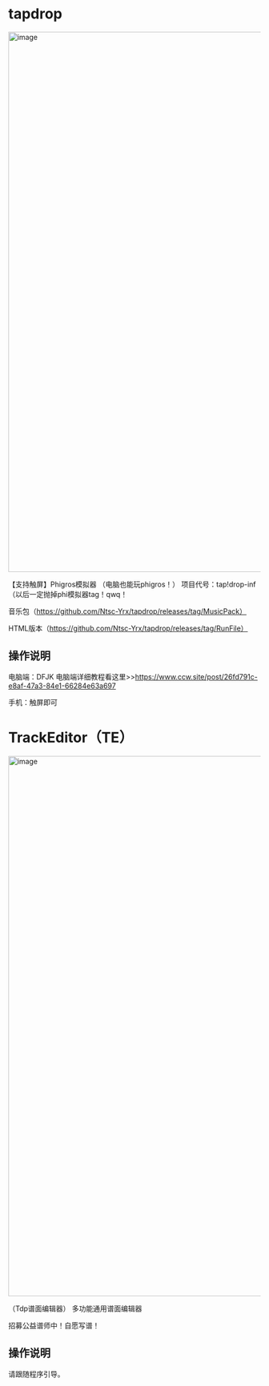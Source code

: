 # tapdrop

<img width="1080" alt="image" src="https://user-images.githubusercontent.com/88816192/213870186-2fc11a0a-5a83-4f26-9e5a-214d3d9f5896.png">

【支持触屏】Phigros模拟器 （电脑也能玩phigros！）
项目代号：tap!drop-inf
（以后一定抛掉phi模拟器tag！qwq！

音乐包（https://github.com/Ntsc-Yrx/tapdrop/releases/tag/MusicPack）

HTML版本（https://github.com/Ntsc-Yrx/tapdrop/releases/tag/RunFile）


## 操作说明
电脑端：DFJK
电脑端详细教程看这里>>https://www.ccw.site/post/26fd791c-e8af-47a3-84e1-66284e63a697

手机：触屏即可
# TrackEditor（TE）

<img width="1080" alt="image" src="https://user-images.githubusercontent.com/88816192/213870109-8bf6cdd1-41c8-4341-8c0f-b2293547e889.png">

（Tdp谱面编辑器）
多功能通用谱面编辑器

招募公益谱师中！自愿写谱！

## 操作说明
请跟随程序引导。
